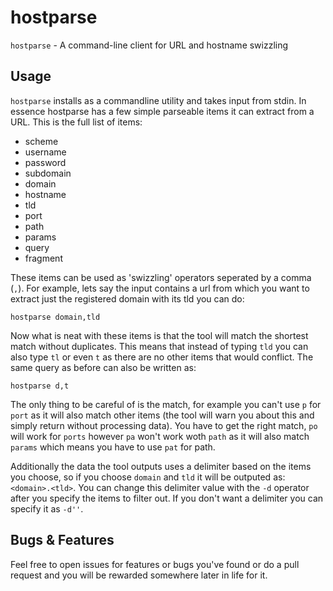 # hostparse
`hostparse` - A command-line client for URL and hostname swizzling

## Usage
`hostparse` installs as a commandline utility and takes input from stdin. In essence hostparse has a few simple parseable items it can extract from a URL. This is the full list of items:

* scheme
* username
* password
* subdomain
* domain
* hostname
* tld
* port
* path
* params
* query
* fragment

These items can be used as 'swizzling' operators seperated by a comma (`,`). For example, lets say the input contains a url from which you want to extract just the registered domain with its tld you can do:

```
hostparse domain,tld
```

Now what is neat with these items is that the tool will match the shortest match without duplicates. This means that instead of typing `tld` you can also type `tl` or even `t` as there are no other items that would conflict. The same query as before can also be written as:

```
hostparse d,t
```

The only thing to be careful of is the match, for example you can't use `p` for `port` as it will also match other items (the tool will warn you about this and simply return without processing data). You have to get the right match, `po` will work for `ports` however `pa` won't work woth `path` as it will also match `params` which means you have to use `pat` for path.

Additionally the data the tool outputs uses a delimiter based on the items you choose, so if you choose `domain` and `tld` it will be outputed as: `<domain>.<tld>`. You can change this delimiter value with the `-d` operator after you specify the items to filter out. If you don't want a delimiter you can specify it as `-d''`.

## Bugs & Features

Feel free to open issues for features or bugs you've found or do a pull request and you will be rewarded somewhere later in life for it.
